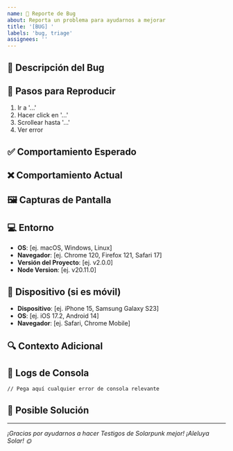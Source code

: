 ```yaml
---
name: 🐛 Reporte de Bug
about: Reporta un problema para ayudarnos a mejorar
title: '[BUG] '
labels: 'bug, triage'
assignees: ''
---
```


## 🐛 Descripción del Bug

<!-- Una descripción clara y concisa del bug -->

## 🔄 Pasos para Reproducir

1. Ir a '...'
2. Hacer click en '...'
3. Scrollear hasta '...'
4. Ver error

## ✅ Comportamiento Esperado

<!-- Descripción clara de lo que esperabas que sucediera -->

## ❌ Comportamiento Actual

<!-- Descripción de lo que realmente sucede -->

## 🖼️ Capturas de Pantalla

<!-- Si aplica, añade capturas de pantalla para explicar el problema -->

## 💻 Entorno

- **OS**: [ej. macOS, Windows, Linux]
- **Navegador**: [ej. Chrome 120, Firefox 121, Safari 17]
- **Versión del Proyecto**: [ej. v2.0.0]
- **Node Version**: [ej. v20.11.0]

## 📱 Dispositivo (si es móvil)

- **Dispositivo**: [ej. iPhone 15, Samsung Galaxy S23]
- **OS**: [ej. iOS 17.2, Android 14]
- **Navegador**: [ej. Safari, Chrome Mobile]

## 🔍 Contexto Adicional

<!-- Añade cualquier otro contexto sobre el problema aquí -->

## 📝 Logs de Consola

```
// Pega aquí cualquier error de consola relevante
```

## 🌟 Posible Solución

<!-- Si tienes alguna idea de cómo resolver el bug, compártela aquí -->

---
*¡Gracias por ayudarnos a hacer Testigos de Solarpunk mejor! ¡Aleluya Solar! 🌞*